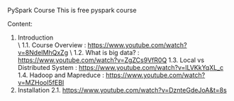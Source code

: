 PySpark Course
This is free pyspark course

Content:
  1. Introduction \
\   1.1. Course Overview : https://www.youtube.com/watch?v=8NdeIMhQxZg
  \  1.2. What is big data? : https://www.youtube.com/watch?v=ZgZCs9VfR0Q
    1.3. Local vs Distributed System : https://www.youtube.com/watch?v=lLVKkYqXL_c
    1.4. Hadoop and Mapreduce : https://www.youtube.com/watch?v=MZHooI5fEBI
  2. Installation
    2.1. https://www.youtube.com/watch?v=DznteGdeJoA&t=8s
